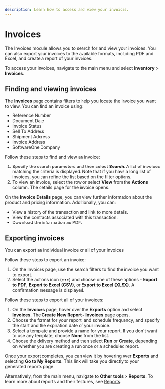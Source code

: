 ```yaml
---
description: Learn how to access and view your invoices.
---
```


# Invoices

The Invoices module allows you to search for and view your invoices. You can also export your invoices to the available formats, including PDF and Excel, and create a report of your invoices.&#x20;

To access your invoices, navigate to the main menu and select **Inventory** > **Invoices**.&#x20;

## Finding and viewing invoices

The **Invoices** page contains filters to help you locate the invoice you want to view. You can find an invoice using:

* Reference Number
* Document Date
* Invoice Status
* Sell To Address
* Shipment Address
* Invoice Address
* SoftwareOne Company

Follow these steps to find and view an invoice:

1. Specify the search parameters and then select **Search**. A list of invoices matching the criteria is displayed. Note that if you have a long list of invoices, you can refine the list based on the filter options.&#x20;
2. To view an invoice, select the row or select **View** from the **Actions** column. The details page for the invoice opens.

On the **Invoice Details** page, you can view further information about the product and pricing information. Additionally, you can:

* View a history of the transaction and link to more details.
* View the contracts associated with this transaction.
* Download the information as PDF.

## **Exporting invoices**

You can export an individual invoice or all of your invoices.

Follow these steps to export an invoice:

1. On the Invoices page, use the search filters to find the invoice you want to export.
2. Select the actions icon (•••)  and choose one of these options - **Export to PDF**, **Export to Excel (CSV)**, or **Export to Excel (XLSX)**. A confirmation message is displayed.

Follow these steps to export all of your invoices:

1. On the **Invoices** page, hover over the **Exports** option and select **Invoices**. The **Create New Report - Invoices** page opens.
2. Choose the format for your report, and schedule frequency, and specify the start and the expiration date of your invoice.&#x20;
3. Select a template and provide a name for your report. If you don't want to use any template, choose **None** from the list.&#x20;
4. Choose the delivery method and then select **Run** or **Create**, depending on whether you are creating a run once or a scheduled report.

Once your export completes, you can view it by hovering over **Exports** and selecting **Go to My Reports**. This link will take you directly to your generated reports page.&#x20;

Alternatively, from the main menu, navigate to **Other tools** > **Reports**. To learn more about reports and their features, see [Reports](../other-tools/reports/).
